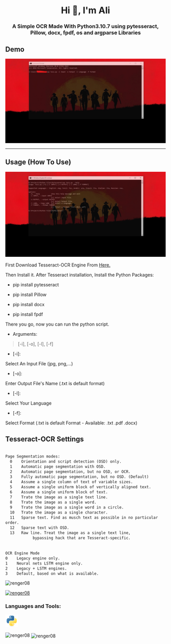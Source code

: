 <h1 align="center">Hi 👋, I'm Ali</h1>
<h3 align="center">A Simple OCR Made With Python3.10.7 using pytesseract, Pillow, docx, fpdf, os and argparse Libraries</h3>

<h2>Demo</h2>
<img alt="Image!" src="./Images/Demo.jpg">

<hr>

<h2>Usage (How To Use)</h2>
<img alt="Usage Image" src="./Images/Usage2.png">

<p>First Download Tesseract-OCR Engine From <a href="https://github.com/UB-Mannheim/tesseract/wiki">Here.</a></p>
<p>Then Install it. After Tesseract installation, Install the Python Packages:</p>

* pip install pytesseract

* pip install Pillow

* pip install docx

* pip install fpdf

<p>There you go, now you can run the python script.</p>

* Arguments:
> [-i], [-o], [-l], [-f] 

* [-i]:
<p>Select An Input File (jpg, png,...)</p>

* [-o]:
<p>Enter Output File's Name (.txt is default format)</p>

* [-l]:
<p>Select Your Language</p>

* [-f]:
<p>Select Format (.txt is default Format - Available: .txt .pdf .docx)</p>

<h2>Tesseract-OCR Settings</h2>

```

Page Segmentation modes:
  0    Orientation and script detection (OSD) only.
  1    Automatic page segmentation with OSD.
  2    Automatic page segmentation, but no OSD, or OCR.
  3    Fully automatic page segmentation, but no OSD. (Default)
  4    Assume a single column of text of variable sizes.
  5    Assume a single uniform block of vertically aligned text.
  6    Assume a single uniform block of text.
  7    Trate the image as a single text line.
  8    Trate the image as a single word.
  9    Trate the image as a single word in a circle.
  10   Trate the image as a single character.
  11   Sparse text. Find as musch text as possible in no particular order.
  12   Sparse text with OSD.
  13   Raw line. Treat the image as a single text line,
			bypassing hack that are Tesseract-specific.


OCR Engine Mode
0    Legacy engine only.
1    Neural nets LSTM engine only.
2    Legacy + LSTM engines.
3    Default, based on what is available.

```

<p align="left"> <img src="https://komarev.com/ghpvc/?username=renger08&label=Profile%20views&color=0e75b6&style=flat" alt="renger08" /> </p>

<p align="left"> <a href="https://github.com/ryo-ma/github-profile-trophy"><img src="https://github-profile-trophy.vercel.app/?username=renger08" alt="renger08" /></a> </p>

<h3 align="left">Languages and Tools:</h3>
<p align="left"> <a href="https://www.python.org" target="_blank" rel="noreferrer"> <img src="https://raw.githubusercontent.com/devicons/devicon/master/icons/python/python-original.svg" alt="python" width="40" height="40"/> </a> </p>

<p><img align="left" src="https://github-readme-stats.vercel.app/api/top-langs?username=renger08&show_icons=true&locale=en&layout=compact" alt="renger08" /></p>

<p>&nbsp;<img align="center" src="https://github-readme-stats.vercel.app/api?username=renger08&show_icons=true&locale=en" alt="renger08" /></p>